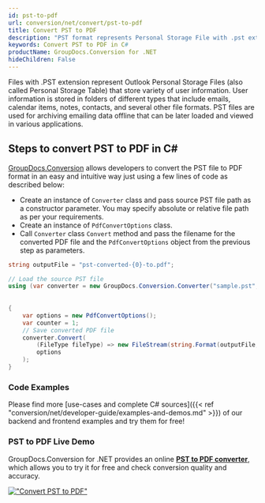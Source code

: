 ```yaml
---
id: pst-to-pdf
url: conversion/net/convert/pst-to-pdf
title: Convert PST to PDF
description: "PST format represents Personal Storage File with .pst extension. Learn how to convert PST to PDF file programmatically in C# language using GroupDocs.Conversion for .NET library."
keywords: Convert PST to PDF in C#
productName: GroupDocs.Conversion for .NET
hideChildren: False
---
```


Files with .PST extension represent Outlook Personal Storage Files (also called Personal Storage Table) that store variety of user information. User information is stored in folders of different types that include emails, calendar items, notes, contacts, and several other file formats. PST files are used for archiving emailing data offline that can be later loaded and viewed in various applications.

## Steps to convert PST to PDF in C#

[GroupDocs.Conversion](https://products.groupdocs.com/conversion/net) allows developers to convert the PST file to PDF format in an easy and intuitive way just using a few lines of code as described below:

* Create an instance of `Converter` class and pass source PST file path as a constructor parameter. You may specify absolute or relative file path as per your requirements. 
* Create an instance of `PdfConvertOptions` class.
* Call `Converter` class `Convert` method and pass the filename for the converted PDF file and the `PdfConvertOptions` object from the previous step as parameters.

```csharp
string outputFile = "pst-converted-{0}-to.pdf";

// Load the source PST file
using (var converter = new GroupDocs.Conversion.Converter("sample.pst", fileType => fileType == PersonalStorageFileType.Pst
                                                                                                    ? new PersonalStorageLoadOptions()
                                                                                                    : null))
{
    var options = new PdfConvertOptions();
	var counter = 1;
    // Save converted PDF file
    converter.Convert(
		(FileType fileType) => new FileStream(string.Format(outputFile, counter++), FileMode.Create),
        options
    );            
}
```

### Code Examples

Please find more [use-cases and complete C# sources]({{< ref "conversion/net/developer-guide/examples-and-demos.md" >}}) of our backend and frontend examples and try them for free!

### PST to PDF Live Demo

GroupDocs.Conversion for .NET provides an online [**PST to PDF converter**](https://products.groupdocs.app/conversion/pst-to-pdf), which allows you to try it for free and check conversion quality and accuracy.

[!["Convert PST to PDF"](conversion/net/images/convert-to-pdf/convert-pst-to-pdf.png)](https://products.groupdocs.app/conversion/pst-to-pdf)